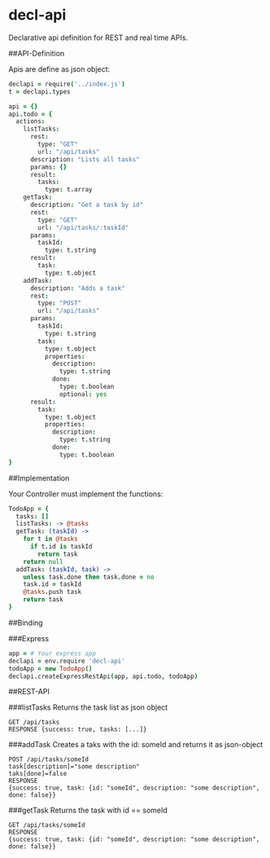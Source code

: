 decl-api
========

Declarative api definition for REST and real time APIs. 

##API-Definition

Apis are define as json object:

```coffee
declapi = require('../index.js')
t = declapi.types

api = {}
api.todo = {
  actions:
    listTasks:
      rest:
        type: "GET"
        url: "/api/tasks"
      description: "Lists all tasks"
      params: {}
      result:
        tasks:
          type: t.array 
    getTask:
      description: "Get a task by id"
      rest:
        type: "GET"
        url: "/api/tasks/:taskId"
      params:
        taskId:
          type: t.string
      result:
        task:
          type: t.object
    addTask:
      description: "Adds a task"
      rest:
        type: "POST"
        url: "/api/tasks"
      params:
        taskId:
          type: t.string
        task:
          type: t.object
          properties:
            description:
              type: t.string
            done:
              type: t.boolean
              optional: yes
      result:
        task:
          type: t.object
          properties:
            description:
              type: t.string
            done:
              type: t.boolean
}
```

##Implementation

Your Controller must implement the functions:

```coffee
TodoApp = {
  tasks: []
  listTasks: -> @tasks
  getTask: (taskId) -> 
    for t in @tasks
      if t.id is taskId
        return task
    return null
  addTask: (taskId, task) ->
    unless task.done then task.done = no
    task.id = taskId
    @tasks.push task
    return task
}
```

##Binding

###Express
    
```coffee
app = # Your express app
declapi = env.require 'decl-api'
todoApp = new TodoApp()
declapi.createExpressRestApi(app, api.todo, todoApp)
```

##REST-API

###listTasks
Returns the task list as json object

    GET /api/tasks 
    RESPONSE {success: true, tasks: [...]}

###addTask
Creates a taks with the id: someId and returns it as json-object

    POST /api/tasks/someId
    task[description]="some description"
    taks[done]=false
    RESPONSE
    {success: true, task: {id: "someId", description: "some description", done: false}}

###getTask
Returns the task with id == someId

    GET /api/tasks/someId
    RESPONSE
    {success: true, task: {id: "someId", description: "some description", done: false}}
